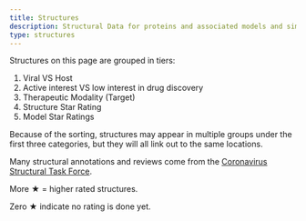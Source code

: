 ```yaml
---
title: Structures
description: Structural Data for proteins and associated models and simulations
type: structures
---
```


Structures on this page are grouped in tiers:

1. Viral VS Host
2. Active interest VS low interest in drug discovery
3. Therapeutic Modality (Target)
4. Structure Star Rating
5. Model Star Ratings

Because of the sorting, structures may appear in multiple groups under the first three categories,
but they will all link out to the same locations.

Many structural annotations and reviews come from the [Coronavirus Structural Task Force](https://insidecorona.net/).

More ★ = higher rated structures. 

Zero ★ indicate no rating is done yet.
